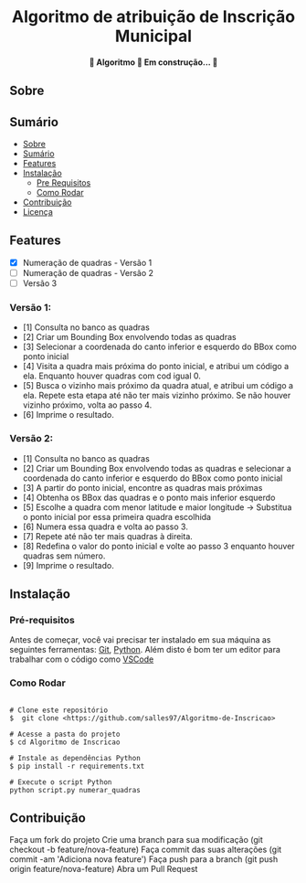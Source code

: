 <h1 align="center">Algoritmo de atribuição de Inscrição Municipal</h1>


 <h4 align="center"> 
	🚧  Algoritmo 🚀 Em construção...  🚧
</h4>


## Sobre

 

## Sumário 
<!--ts-->
   * [Sobre](#sobre)
   * [Sumário](#sumário)
   * [Features](#features)
   * [Instalação](#instalação) 
      * [Pre Requisitos](#pré-requisitos) 
      * [Como Rodar](#como-rodar)   
   * [Contribuição](#contribuição)
   * [Licença](#licença)
<!--te-->
 
 
## Features

- [x] Numeração de quadras - Versão 1
- [ ] Numeração de quadras - Versão 2
- [ ] Versão 3

### Versão 1:
  - [1] Consulta no banco as quadras
  - [2] Criar um Bounding Box envolvendo todas as quadras
  - [3] Selecionar a coordenada do canto inferior e esquerdo do BBox como ponto inicial
  - [4] Visita a quadra mais próxima do ponto inicial, e atribui um código a ela.
        Enquanto houver quadras com cod igual 0.
  - [5] Busca o vizinho mais próximo da quadra atual, e atribui um código a ela. 
          Repete esta etapa até não ter mais vizinho próximo.
          Se não houver vizinho próximo, volta ao passo 4.
  - [6] Imprime o resultado.

### Versão 2:
  - [1] Consulta no banco as quadras
  - [2] Criar um Bounding Box envolvendo todas as quadras e selecionar a coordenada do canto inferior e esquerdo do BBox como ponto inicial
  - [3] A partir do ponto inicial, encontre as quadras mais próximas
  - [4] Obtenha os BBox das quadras e o ponto mais inferior esquerdo
  - [5] Escolhe a quadra com menor latitude e maior longitude 
        -> Substitua o ponto inicial por essa primeira quadra escolhida
  - [6] Numera essa quadra e volta ao passo 3.
  - [7] Repete até não ter mais quadras à direita.
  - [8] Redefina o valor do ponto inicial e volte ao passo 3 enquanto houver quadras sem número.
  - [9] Imprime o resultado.

 
## Instalação
### Pré-requisitos 

Antes de começar, você vai precisar ter instalado em sua máquina as seguintes ferramentas:
[Git](https://git-scm.com), [Python](https://www.python.org/). 
Além disto é bom ter um editor para trabalhar com o código como [VSCode](https://code.visualstudio.com/)
### Como Rodar
```

# Clone este repositório
$  git clone <https://github.com/salles97/Algoritmo-de-Inscricao> 

# Acesse a pasta do projeto
$ cd Algoritmo de Inscricao
 
# Instale as dependências Python
$ pip install -r requirements.txt

# Execute o script Python
python script.py numerar_quadras
```
 
 
## Contribuição
 
Faça um fork do projeto
Crie uma branch para sua modificação (git checkout -b feature/nova-feature)
Faça commit das suas alterações (git commit -am 'Adiciona nova feature')
Faça push para a branch (git push origin feature/nova-feature)
Abra um Pull Request
 